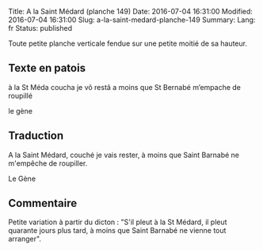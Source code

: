 Title: A la Saint Médard (planche 149)
Date: 2016-07-04 16:31:00
Modified: 2016-07-04 16:31:00
Slug: a-la-saint-medard-planche-149
Summary: 
Lang: fr
Status: published

Toute petite planche verticale fendue sur une petite moitié de sa hauteur.

<figure class="image-block" style="float: right;">
  <img alt="" src="{static}/images/planche_149.png">
  <figcaption style="max-width: 321px"></figcaption>
</figure>


## Texte en patois
à la St Méda coucha je vô restâ a moins que St Bernabé m’empache de roupillé

le gène

## Traduction
A la Saint Médard, couché je vais rester, à moins que Saint Barnabé ne m'empêche de roupiller.

Le Gène

## Commentaire
Petite variation à partir du dicton : "S'il pleut à la St Médard, il pleut quarante jours plus tard, à moins que Saint Barnabé ne vienne tout arranger".











<p style="text-align:justify;">
